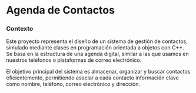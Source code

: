 # Agenda de Contactos

### Contexto
Este proyecto representa el diseño de un sistema de gestión de contactos, simulado mediante clases en programación orientada a objetos con C++. Se basa en la estructura de una agenda digital, similar a las que usamos en nuestros teléfonos o plataformas de correo electrónico.

El objetivo principal del sistema es almacenar, organizar y buscar contactos eficientemente, permitiendo asociar a cada contacto información clave como nombre, teléfono, correo electrónico y dirección.
